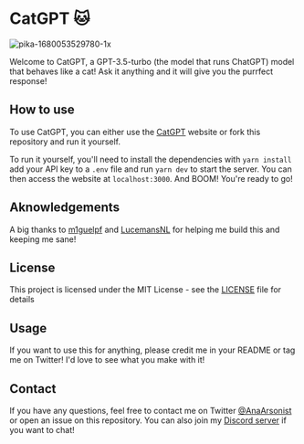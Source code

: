 # CatGPT 🐱

![pika-1680053529780-1x](https://user-images.githubusercontent.com/113212503/228513070-793e5cc5-41fd-4f14-a6a7-c919e95ca602.jpeg)

Welcome to CatGPT, a GPT-3.5-turbo (the model that runs ChatGPT) model that behaves like a cat! Ask it anything and it will give you the purrfect response!

## How to use

To use CatGPT, you can either use the [CatGPT](https://catgpt.guru) website or fork this repository and run it yourself.

To run it yourself, you'll need to install the dependencies with `yarn install` add your API key to a `.env` file and run `yarn dev` to start the server. You can then access the website at `localhost:3000`. And BOOM! You're ready to go!

## Aknowledgements

A big thanks to [m1guelpf](https://twitter.com/m1guelpf) and [LucemansNL](https://twitter.com/LucemansNL) for helping me build this and keeping me sane!

## License

This project is licensed under the MIT License - see the [LICENSE](LICENSE) file for details

## Usage

If you want to use this for anything, please credit me in your README or tag me on Twitter! I'd love to see what you make with it!

## Contact

If you have any questions, feel free to contact me on Twitter [@AnaArsonist](https://twitter.com/AnaArsonist) or open an issue on this repository. You can also join my [Discord server](https://discord.gg/UfYzpX9TwQ) if you want to chat!

